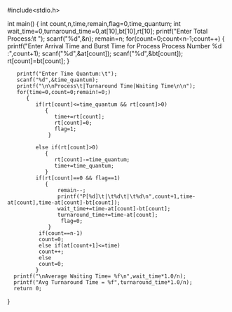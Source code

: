 #include<stdio.h>


int main()
{
      int count,n,time,remain,flag=0,time_quantum;
      int wait_time=0,turnaround_time=0,at[10],bt[10],rt[10];
      printf("Enter Total Process:\t ");
      scanf("%d",&n);
      remain=n;
      for(count=0;count<n-1;count++)
        {
           printf("Enter Arrival Time and Burst Time for Process Process Number %d :",count+1);
            scanf("%d",&at[count]);
            scanf("%d",&bt[count]);
            rt[count]=bt[count];
        }

       printf("Enter Time Quantum:\t");
       scanf("%d",&time_quantum);
       printf("\n\nProcess\t|Turnaround Time|Waiting Time\n\n");
       for(time=0,count=0;remain!=0;)
          {
             if(rt[count]<=time_quantum && rt[count]>0)
                {
                   time+=rt[count];
                   rt[count]=0;
                   flag=1;
                 }

             else if(rt[count]>0)
                {
                   rt[count]-=time_quantum;
                   time+=time_quantum;
                }
             if(rt[count]==0 && flag==1)
                {
                    remain--;
                    printf("P[%d]\t|\t%d\t|\t%d\n",count+1,time-at[count],time-at[count]-bt[count]);
                    wait_time+=time-at[count]-bt[count];
                    turnaround_time+=time-at[count];
                     flag=0;
                 }
              if(count==n-1)
              count=0;
              else if(at[count+1]<=time)
              count++;
              else
              count=0;
             }
      printf("\nAverage Waiting Time= %f\n",wait_time*1.0/n);
      printf("Avg Turnaround Time = %f",turnaround_time*1.0/n);
      return 0;

}
